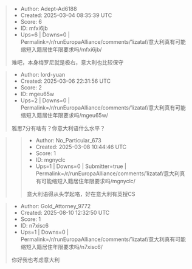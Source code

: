 > - Author: Adept-Ad6188
> - Created: 2025-03-04 08:35:39 UTC
> - Score: 6
> - ID: mfxi6jb
> - Ups=6 | Downs=0 | Permalink=/r/runEuropaAlliance/comments/1izataf/意大利真有可能缩短入籍居住年限要求吗/mfxi6jb/
>
> 难吧，本身梅罗尼就是极右，意大利也比较保守

> - Author: lord-yuan
> - Created: 2025-03-06 22:31:56 UTC
> - Score: 2
> - ID: mgeu65w
> - Ups=2 | Downs=0 | Permalink=/r/runEuropaAlliance/comments/1izataf/意大利真有可能缩短入籍居住年限要求吗/mgeu65w/
>
> 雅思7分有啥有？你意大利语什么水平？

>> - Author: No_Particular_673
>> - Created: 2025-03-08 10:44:46 UTC
>> - Score: 1
>> - ID: mgnyclc
>> - Ups=1 | Downs=0 | Submitter=true | Permalink=/r/runEuropaAlliance/comments/1izataf/意大利真有可能缩短入籍居住年限要求吗/mgnyclc/
>>
>> 意大利语得从头学起咯，好在意大利有英授CS

> - Author: Gold_Attorney_9772
> - Created: 2025-08-10 12:32:50 UTC
> - Score: 1
> - ID: n7xisc6
> - Ups=1 | Downs=0 | Permalink=/r/runEuropaAlliance/comments/1izataf/意大利真有可能缩短入籍居住年限要求吗/n7xisc6/
>
> 你好我也考虑意大利
